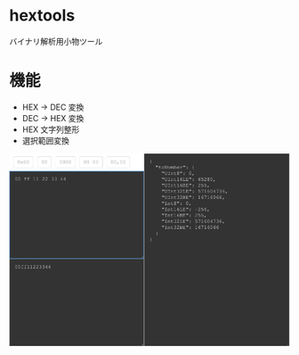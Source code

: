 # hextools
バイナリ解析用小物ツール

# 機能

 * HEX -> DEC 変換
 * DEC -> HEX 変換
 * HEX 文字列整形
 * 選択範囲変換
 
![screenshot.png](screenshot.png)
